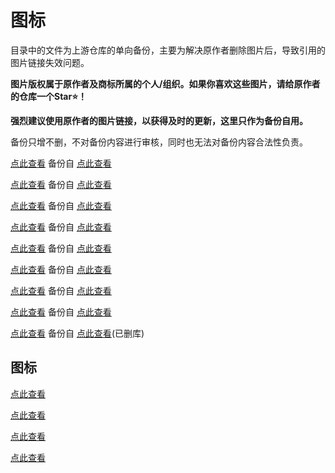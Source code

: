 # 图标

目录中的文件为上游仓库的单向备份，主要为解决原作者删除图片后，导致引用的图片链接失效问题。

**图片版权属于原作者及商标所属的个人/组织。如果你喜欢这些图片，请给原作者的仓库一个Star⭐！**

**强烈建议使用原作者的图片链接，以获得及时的更新，这里只作为备份自用。**

备份只增不删，不对备份内容进行审核，同时也无法对备份内容合法性负责。

[点此查看](https://github.com/Auniquesir/Box/tree/X/icon/mini) 备份自 [点此查看](https://github.com/Orz-3/mini/tree/master/Alpha)    

[点此查看](https://github.com/Auniquesir/Box/tree/X/icon/color) 备份自 [点此查看](https://github.com/Orz-3/mini/tree/master/Color)

[点此查看](https://github.com/Auniquesir/Box/tree/X/icon/Dark) 备份自 [点此查看](https://github.com/Koolson/Qure/tree/master/IconSet/Dark)

[点此查看](https://github.com/Auniquesir/Box/tree/X/icon/Color) 备份自 [点此查看](https://github.com/Koolson/Qure/tree/master/IconSet/Color)

[点此查看](https://github.com/Auniquesir/Box/tree/X/icon/Mini) 备份自 [点此查看](https://github.com/Koolson/Qure/tree/master/IconSet/mini)

[点此查看](https://github.com/Auniquesir/Box/tree/X/icon/Icon) 备份自 [点此查看](https://github.com/sooyaaabo/Loon/tree/main/Icon/App)

[点此查看](https://github.com/Auniquesir/Box/tree/X/icon/Flag) 备份自 [点此查看](https://github.com/sooyaaabo/Loon/tree/main/Icon/Flag)

[点此查看](https://github.com/Auniquesir/Box/tree/X/icon/black) 备份自 [点此查看](https://github.com/NB921/ico/tree/main/black)

[点此查看](https://github.com/Auniquesir/Box/tree/X/icon/task) 备份自 [点此查看](https://github.com/Orz-3/task)(已删库)



## 图标

[点此查看](https://github.com/luestr/IconResource)

[点此查看](https://github.com/LovedGM/Quantumult-X-TuBiao/tree/main)

[点此查看](https://github.com/shindgewongxj/WHATSINStash/tree/main/icon)

[点此查看]()
